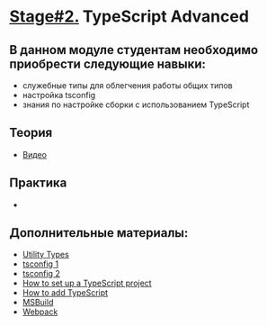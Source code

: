 # [Stage#2.](../../) TypeScript Advanced

## В данном модуле студентам необходимо приобрести следующие навыки:

- служебные типы для облегчения работы общих типов
- настройка tsconfig
- знания по настройке сборки с использованием TypeScript

## Теория

- [Видео](https://youtube.com/playlist?list=PL4cUxeGkcC9hOkGbwzgYFmaxB0WiduYJC)

## Практика

-

## Дополнительные материалы:

- [Utility Types](https://www.typescriptlang.org/docs/handbook/utility-types.html)
- [tsconfig 1](https://www.typescriptlang.org/docs/handbook/tsconfig-json.html)
- [tsconfig 2](https://www.typescriptlang.org/tsconfig)
- [How to set up a TypeScript project](https://www.freecodecamp.org/news/how-to-set-up-a-typescript-project-67b427114884/)
- [How to add TypeScript](https://www.freecodecamp.org/news/how-to-add-typescript-to-a-javascript-project/)
- [MSBuild](https://www.typescriptlang.org/docs/handbook/compiler-options-in-msbuild.html)
- [Webpack](https://webpack.js.org/guides/typescript/)
